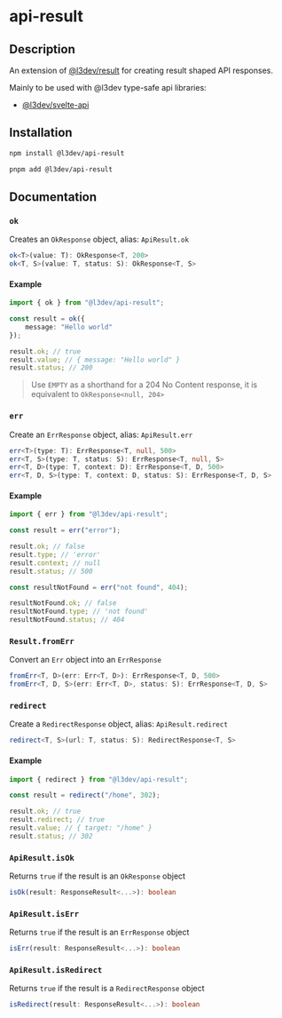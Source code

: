 # api-result

## Description

An extension of [@l3dev/result](https://www.npmjs.com/package/@l3dev/result) for creating result shaped API responses.

Mainly to be used with @l3dev type-safe api libraries:

- [@l3dev/svelte-api](https://www.npmjs.com/package/@l3dev/svelte-api)

## Installation

```bash
npm install @l3dev/api-result
```

```bash
pnpm add @l3dev/api-result
```

## Documentation

### `ok`

Creates an `OkResponse` object, alias: `ApiResult.ok`

```ts
ok<T>(value: T): OkResponse<T, 200>
ok<T, S>(value: T, status: S): OkResponse<T, S>
```

#### Example

```ts
import { ok } from "@l3dev/api-result";

const result = ok({
	message: "Hello world"
});

result.ok; // true
result.value; // { message: "Hello world" }
result.status; // 200
```

> Use `EMPTY` as a shorthand for a 204 No Content response, it is equivalent to `OkResponse<null, 204>`

### `err`

Create an `ErrResponse` object, alias: `ApiResult.err`

```ts
err<T>(type: T): ErrResponse<T, null, 500>
err<T, S>(type: T, status: S): ErrResponse<T, null, S>
err<T, D>(type: T, context: D): ErrResponse<T, D, 500>
err<T, D, S>(type: T, context: D, status: S): ErrResponse<T, D, S>
```

#### Example

```ts
import { err } from "@l3dev/api-result";

const result = err("error");

result.ok; // false
result.type; // 'error'
result.context; // null
result.status; // 500

const resultNotFound = err("not found", 404);

resultNotFound.ok; // false
resultNotFound.type; // 'not found'
resultNotFound.status; // 404
```

### `Result.fromErr`

Convert an `Err` object into an `ErrResponse`

```ts
fromErr<T, D>(err: Err<T, D>): ErrResponse<T, D, 500>
fromErr<T, D, S>(err: Err<T, D>, status: S): ErrResponse<T, D, S>
```

### `redirect`

Create a `RedirectResponse` object, alias: `ApiResult.redirect`

```ts
redirect<T, S>(url: T, status: S): RedirectResponse<T, S>
```

#### Example

```ts
import { redirect } from "@l3dev/api-result";

const result = redirect("/home", 302);

result.ok; // true
result.redirect; // true
result.value; // { target: "/home" }
result.status; // 302
```

### `ApiResult.isOk`

Returns `true` if the result is an `OkResponse` object

```ts
isOk(result: ResponseResult<...>): boolean
```

### `ApiResult.isErr`

Returns `true` if the result is an `ErrResponse` object

```ts
isErr(result: ResponseResult<...>): boolean
```

### `ApiResult.isRedirect`

Returns `true` if the result is a `RedirectResponse` object

```ts
isRedirect(result: ResponseResult<...>): boolean
```

